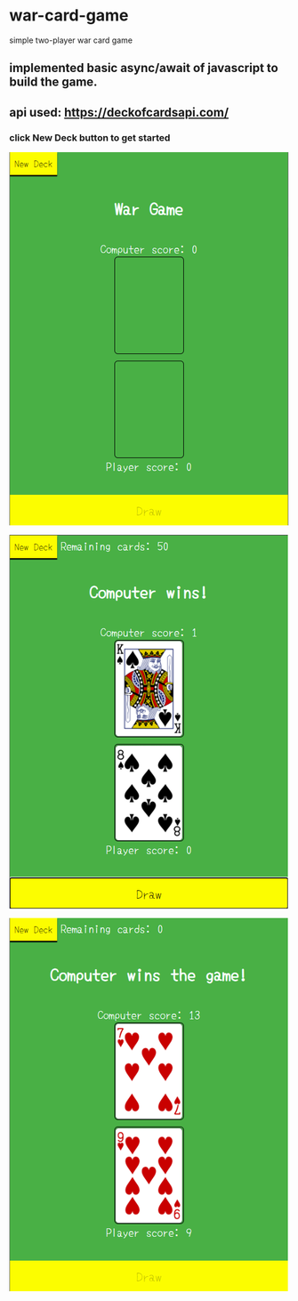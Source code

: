 # war-card-game
simple two-player war card game

## implemented basic async/await of javascript to build the game.

## api used: https://deckofcardsapi.com/

###  click New Deck button to get started

![](img/screenshot_1.png)

![](img/screenshot_2.png)

![](img/screenshot_3.png)
